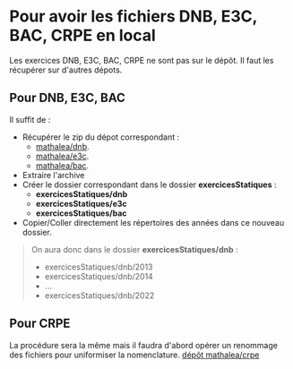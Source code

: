 # Pour avoir les fichiers DNB, E3C, BAC, CRPE en local

Les exercices DNB, E3C, BAC, CRPE ne sont pas sur le dépôt. 
Il faut les récupérer sur d'autres dépots.

## Pour DNB, E3C, BAC

Il suffit de :
- Récupérer le zip du dépot correspondant :
    - [mathalea/dnb](https://github.com/mathalea/dnb).
    - [mathalea/e3c](https://github.com/mathalea/e3c).
    - [mathalea/bac](https://github.com/mathalea/bac).
- Extraire l'archive
- Créer le dossier  correspondant dans le dossier **exercicesStatiques** :
    - **exercicesStatiques/dnb**
    - **exercicesStatiques/e3c**
    - **exercicesStatiques/bac**
- Copier/Coller directement les répertoires des années dans ce nouveau dossier.

> On aura donc dans le dossier **exercicesStatiques/dnb** :
> - exercicesStatiques/dnb/2013
> - exercicesStatiques/dnb/2014
> - ...
> - exercicesStatiques/dnb/2022

## Pour CRPE 

La procédure sera la même mais il faudra d'abord opérer un renommage des fichiers pour uniformiser la nomenclature.
[dépôt mathalea/crpe](https://github.com/mathalea/crpe)